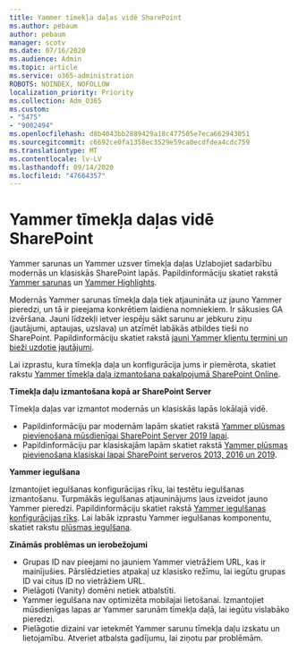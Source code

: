 ```yaml
---
title: Yammer tīmekļa daļas vidē SharePoint
ms.author: pebaum
author: pebaum
manager: scotv
ms.date: 07/16/2020
ms.audience: Admin
ms.topic: article
ms.service: o365-administration
ROBOTS: NOINDEX, NOFOLLOW
localization_priority: Priority
ms.collection: Adm_O365
ms.custom:
- "5475"
- "9002494"
ms.openlocfilehash: d8b4043bb2889429a18c477505e7eca662943051
ms.sourcegitcommit: c6692ce0fa1358ec3529e59ca0ecdfdea4cdc759
ms.translationtype: MT
ms.contentlocale: lv-LV
ms.lasthandoff: 09/14/2020
ms.locfileid: "47664357"
---
```

# <a name="yammer-web-parts-in-sharepoint"></a>Yammer tīmekļa daļas vidē SharePoint

Yammer sarunas un Yammer uzsver tīmekļa daļas Uzlabojiet sadarbību modernās un klasiskās SharePoint lapās. Papildinformāciju skatiet rakstā [Yammer sarunas](https://support.microsoft.com/office/use-a-yammer-web-part-in-sharepoint-online-a53cfa0c-3d09-42c8-a286-1038a81c59da#conversations)  un  [Yammer Highlights](https://support.microsoft.com/office/use-a-yammer-web-part-in-sharepoint-online-a53cfa0c-3d09-42c8-a286-1038a81c59da#highlights).    

Modernās Yammer sarunas tīmekļa daļa tiek atjaunināta uz jauno Yammer pieredzi, un tā ir pieejama konkrētiem laidiena nomniekiem. Ir sākusies GA izvēršana. Jauni līdzekļi ietver iespēju sākt sarunu ar jebkuru ziņu (jautājumi, aptaujas, uzslava) un atzīmēt labākās atbildes tieši no SharePoint. Papildinformāciju skatiet rakstā [jauni Yammer klientu termini un bieži uzdotie jautājumi](https://docs.microsoft.com/yammer/get-started-with-yammer/newyammer-faq).

 Lai izprastu, kura tīmekļa daļa un konfigurācija jums ir piemērota, skatiet rakstu [Yammer tīmekļa daļa izmantošana pakalpojumā SharePoint Online](https://support.microsoft.com/office/use-a-yammer-web-part-in-sharepoint-online-a53cfa0c-3d09-42c8-a286-1038a81c59da).  

**Tīmekļa daļu izmantošana kopā ar SharePoint Server**  

Tīmekļa daļas var izmantot modernās un klasiskās lapās lokālajā vidē.

- Papildinformāciju par modernām lapām skatiet rakstā [Yammer plūsmas pievienošana mūsdienīgai SharePoint Server 2019 lapai](https://docs.microsoft.com/yammer/integrate-yammer-with-other-apps/embed-a-feed-into-a-sharepoint-site#add-a-yammer-feed-to-a-modern-page-in-sharepoint-server-2019). 
- Papildinformāciju par klasiskajām lapām skatiet rakstā [Yammer plūsmas pievienošana klasiskai lapai SharePoint serveros 2013, 2016 un 2019](https://docs.microsoft.com/yammer/integrate-yammer-with-other-apps/embed-a-feed-into-a-sharepoint-site#add-a-yammer-feed-to-a-classic-page-in-sharepoint-servers-2013-2016-and-2019).

**Yammer iegulšana**  

Izmantojiet iegulšanas konfigurācijas rīku, lai testētu iegulšanas izmantošanu. Turpmākās iegulšanas atjauninājums ļaus izveidot jauno Yammer pieredzi. Papildinformāciju skatiet rakstā [Yammer iegulšanas konfigurācijas rīks](https://aka.ms/YammerEmbedConfigureTool). Lai labāk izprastu Yammer iegulšanas komponentu, skatiet rakstu [plūsmas iegulšana](https://aka.ms/YammerDevDocs).

**Zināmās problēmas un ierobežojumi**

- Grupas ID nav pieejami no jauniem Yammer vietrāžiem URL, kas ir mainījušies. Pārslēdzieties atpakaļ uz klasisko režīmu, lai iegūtu grupas ID vai citus ID no vietrāžiem URL.
- Pielāgoti (Vanity) domēni netiek atbalstīti.
- Yammer iegulšana nav optimizēta mobilajai lietošanai. Izmantojiet mūsdienīgas lapas ar Yammer sarunām tīmekļa daļā, lai iegūtu vislabāko pieredzi.
- Pielāgotie dizaini var ietekmēt Yammer sarunu tīmekļa daļu izskatu un lietojamību. Atveriet atbalsta gadījumu, lai ziņotu par problēmām.